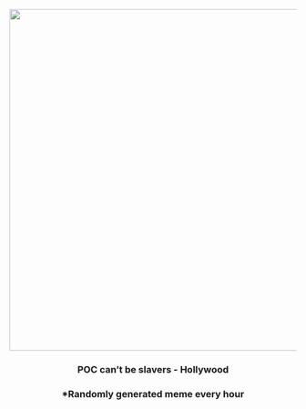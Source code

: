 <p align="center">
        <img src="https://i.redd.it/2ubk4lbot8s91.jpg" width="600" height="600">
        </p>
        <h3 align="center">POC can’t be slavers - Hollywood</h3>
        <h3 align="center">*Randomly generated meme every hour</h3>
    